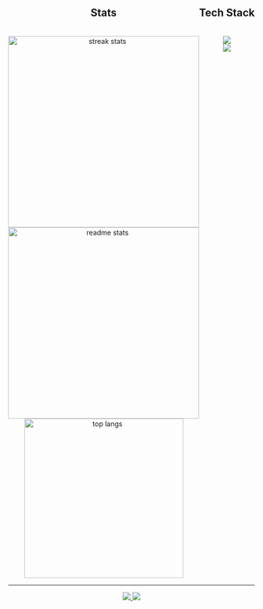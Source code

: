  <div style="display: flex;">
  <!-- Left Side: Stats -->
  <div style="flex: 1;">
    <h2 align="center">Stats</h2>
    <br>
    <div align="center">
      <img width=390 src="https://streak-stats.demolab.com/?user=ArtursTorsters&count_private=true&theme=react&border_radius=10" alt="streak stats"/>
      <br/>
      <img width=390 src="https://github-readme-stats-salesp07.vercel.app/api?username=ArtursTorsters&count_private=true&show_icons=true&theme=react&rank_icon=github&border_radius=10" alt="readme stats" />
      <br/>
      <img width=325 align="center" src="https://github-readme-stats-salesp07.vercel.app/api/top-langs/?username=ArtursTorsters&hide=HTML&langs_count=8&layout=compact&theme=react&border_radius=10&size_weight=0.5&count_weight=0.5&exclude_repo=github-readme-stats" alt="top langs" />
    </div>
  </div>

  <!-- Right Side: Tech Stack -->
  <div style="flex: 1;">
    <h2 align="center">Tech Stack</h2>
    <br/>
    <div align="center">
      <img src="https://skillicons.dev/icons?i=docker,php,typescript,javascript,sass" /><br>
      <img src="https://skillicons.dev/icons?i=css,react,mysql,figma,tailwind" /><br>
    </div>
  </div>
</div>

<hr/>

<!-- Contact Section -->
<div align="center"> 
  <a href="mailto:your.email@gmail.com">
    <img src="https://img.shields.io/badge/Gmail-333333?style=for-the-badge&logo=gmail&logoColor=red" />
  </a>
  <a href="https://linkedin.com/in/your-linkedin" target="_blank">
    <img src="https://img.shields.io/badge/LinkedIn-0077B5?style=for-the-badge&logo=linkedin&logoColor=white" target="_blank" />
  </a>
</div>

